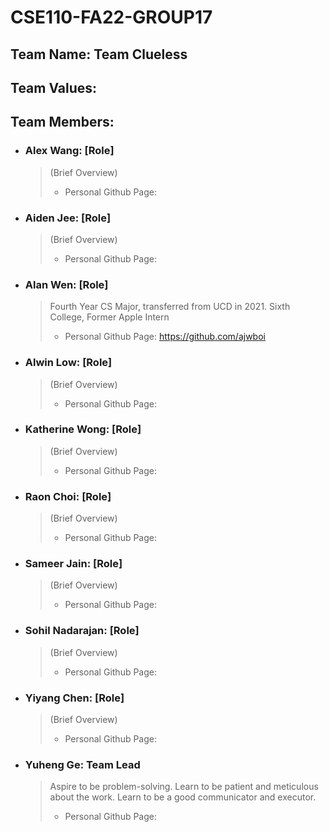 # CSE110-FA22-GROUP17

## Team Name: Team Clueless


## Team Values:


## Team Members: 
- ### Alex Wang: [Role]
  > (Brief Overview)  
  > - Personal Github Page: 
- ### Aiden Jee: [Role]
  > (Brief Overview)  
  > - Personal Github Page: 
- ### Alan Wen: [Role]
  > Fourth Year CS Major, transferred from UCD in 2021. Sixth College, Former Apple Intern
  > - Personal Github Page: https://github.com/ajwboi
- ### Alwin Low: [Role]
  > (Brief Overview)  
  > - Personal Github Page: 
- ### Katherine Wong: [Role]
  > (Brief Overview)  
  > - Personal Github Page: 
- ### Raon Choi: [Role]
  > (Brief Overview)  
  > - Personal Github Page: 
- ### Sameer Jain: [Role]
  > (Brief Overview)  
  > - Personal Github Page: 
- ### Sohil Nadarajan: [Role]
  > (Brief Overview)  
  > - Personal Github Page: 
- ### Yiyang Chen: [Role]
  > (Brief Overview)  
  > - Personal Github Page: 
- ### Yuheng Ge: Team Lead
  > Aspire to be problem-solving.
  Learn to be patient and meticulous about the work.
  Learn to be a good communicator and executor.
  > - Personal Github Page: 
